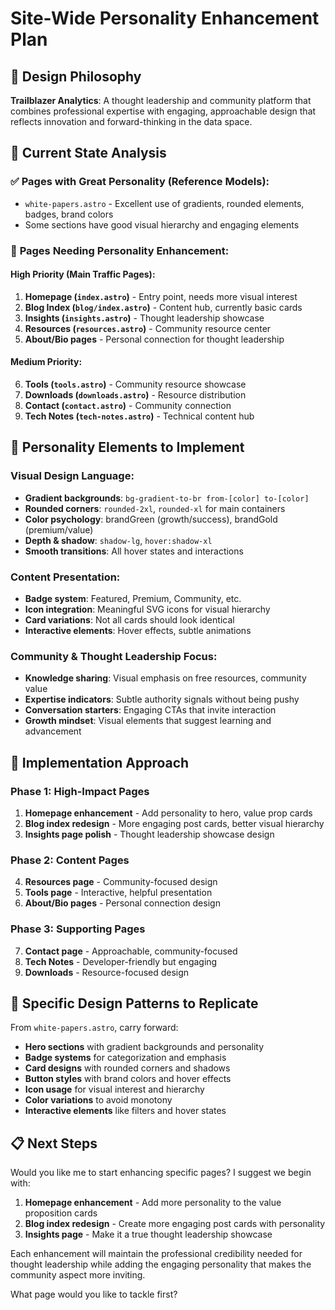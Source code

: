 # Site-Wide Personality Enhancement Plan

## 🎨 Design Philosophy
**Trailblazer Analytics**: A thought leadership and community platform that combines professional expertise with engaging, approachable design that reflects innovation and forward-thinking in the data space.

## 🎯 Current State Analysis

### ✅ **Pages with Great Personality (Reference Models):**
- `white-papers.astro` - Excellent use of gradients, rounded elements, badges, brand colors
- Some sections have good visual hierarchy and engaging elements

### 🔄 **Pages Needing Personality Enhancement:**

#### **High Priority (Main Traffic Pages):**
1. **Homepage (`index.astro`)** - Entry point, needs more visual interest
2. **Blog Index (`blog/index.astro`)** - Content hub, currently basic cards
3. **Insights (`insights.astro`)** - Thought leadership showcase
4. **Resources (`resources.astro`)** - Community resource center
5. **About/Bio pages** - Personal connection for thought leadership

#### **Medium Priority:**
6. **Tools (`tools.astro`)** - Community resource showcase
7. **Downloads (`downloads.astro`)** - Resource distribution
8. **Contact (`contact.astro`)** - Community connection
9. **Tech Notes (`tech-notes.astro`)** - Technical content hub

## 🎨 Personality Elements to Implement

### **Visual Design Language:**
- **Gradient backgrounds**: `bg-gradient-to-br from-[color] to-[color]`
- **Rounded corners**: `rounded-2xl`, `rounded-xl` for main containers
- **Color psychology**: brandGreen (growth/success), brandGold (premium/value)
- **Depth & shadow**: `shadow-lg`, `hover:shadow-xl`
- **Smooth transitions**: All hover states and interactions

### **Content Presentation:**
- **Badge system**: Featured, Premium, Community, etc.
- **Icon integration**: Meaningful SVG icons for visual hierarchy
- **Card variations**: Not all cards should look identical
- **Interactive elements**: Hover effects, subtle animations

### **Community & Thought Leadership Focus:**
- **Knowledge sharing**: Visual emphasis on free resources, community value
- **Expertise indicators**: Subtle authority signals without being pushy
- **Conversation starters**: Engaging CTAs that invite interaction
- **Growth mindset**: Visual elements that suggest learning and advancement

## 🚀 Implementation Approach

### **Phase 1: High-Impact Pages**
1. **Homepage enhancement** - Add personality to hero, value prop cards
2. **Blog index redesign** - More engaging post cards, better visual hierarchy
3. **Insights page polish** - Thought leadership showcase design

### **Phase 2: Content Pages**
4. **Resources page** - Community-focused design
5. **Tools page** - Interactive, helpful presentation
6. **About/Bio pages** - Personal connection design

### **Phase 3: Supporting Pages**
7. **Contact page** - Approachable, community-focused
8. **Tech Notes** - Developer-friendly but engaging
9. **Downloads** - Resource-focused design

## 🎯 Specific Design Patterns to Replicate

From `white-papers.astro`, carry forward:
- **Hero sections** with gradient backgrounds and personality
- **Badge systems** for categorization and emphasis
- **Card designs** with rounded corners and shadows
- **Button styles** with brand colors and hover effects
- **Icon usage** for visual interest and hierarchy
- **Color variations** to avoid monotony
- **Interactive elements** like filters and hover states

## 📋 Next Steps

Would you like me to start enhancing specific pages? I suggest we begin with:

1. **Homepage enhancement** - Add more personality to the value proposition cards
2. **Blog index redesign** - Create more engaging post cards with personality
3. **Insights page** - Make it a true thought leadership showcase

Each enhancement will maintain the professional credibility needed for thought leadership while adding the engaging personality that makes the community aspect more inviting.

What page would you like to tackle first?
